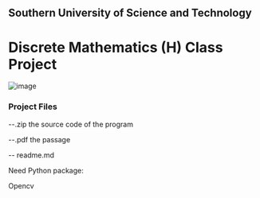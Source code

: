 ## Southern University of Science and Technology 
# Discrete Mathematics (H) Class Project

![image](https://github.com/Laihb1106205841/JiaGuWen/assets/112929698/7073b3a7-f67a-4bf1-9e48-4dc5677aecf8)

### Project Files

  --.zip the source code of the program
  
  --.pdf the passage
  
  -- readme.md


Need Python package:

Opencv
